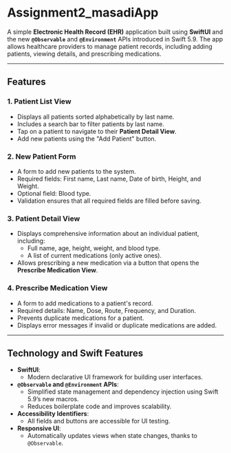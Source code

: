 # Assignment2_masadiApp

A simple **Electronic Health Record (EHR)** application built using **SwiftUI** and the new **`@Observable`** and **`@Environment`** APIs introduced in Swift 5.9. The app allows healthcare providers to manage patient records, including adding patients, viewing details, and prescribing medications.

---

## Features

### 1. **Patient List View**
- Displays all patients sorted alphabetically by last name.
- Includes a search bar to filter patients by last name.
- Tap on a patient to navigate to their **Patient Detail View**.
- Add new patients using the "Add Patient" button.

### 2. **New Patient Form**
- A form to add new patients to the system.
- Required fields: First name, Last name, Date of birth, Height, and Weight.
- Optional field: Blood type.
- Validation ensures that all required fields are filled before saving.

### 3. **Patient Detail View**
- Displays comprehensive information about an individual patient, including:
  - Full name, age, height, weight, and blood type.
  - A list of current medications (only active ones).
- Allows prescribing a new medication via a button that opens the **Prescribe Medication View**.

### 4. **Prescribe Medication View**
- A form to add medications to a patient's record.
- Required details: Name, Dose, Route, Frequency, and Duration.
- Prevents duplicate medications for a patient.
- Displays error messages if invalid or duplicate medications are added.

---

## Technology and Swift Features

- **SwiftUI**:
  - Modern declarative UI framework for building user interfaces.
- **`@Observable` and `@Environment` APIs**:
  - Simplified state management and dependency injection using Swift 5.9’s new macros.
  - Reduces boilerplate code and improves scalability.
- **Accessibility Identifiers**:
  - All fields and buttons are accessible for UI testing.
- **Responsive UI**:
  - Automatically updates views when state changes, thanks to `@Observable`.

